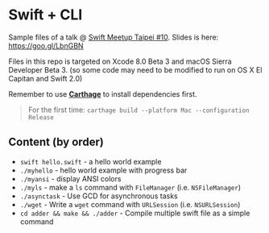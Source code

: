 # Swift + CLI

Sample files of a talk @ 
[Swift Meetup Taipei #10](http://www.meetup.com/Swift-Taipei-User-Group/events/232384262/).
Slides is here: https://goo.gl/LbnGBN

Files in this repo is targeted on Xcode 8.0 Beta 3 and macOS Sierra Developer Beta 3. 
(so some code may need to be modified to run on OS X El Capitan and Swift 2.0)

Remember to use **[Carthage](https://github.com/Carthage/Carthage)** to install dependencies first.
> For the first time: `carthage build --platform Mac --configuration Release`

## Content (by order)

- `swift hello.swift` - a hello world example
- `./myhello` - hello world example with progress bar
- `./myansi` - display ANSI colors
- `./myls` - make a `ls` command with `FileManager` (i.e. `NSFileManager`)
- `./asynctask` - Use GCD for asynchronous tasks
- `./wget` - Write a `wget` command with `URLSession` (i.e. `NSURLSession`)
- `cd adder && make && ./adder` - Compile multiple swift file as a simple command

